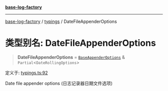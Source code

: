 [**base-log-factory**](../../index.md)

***

[base-log-factory](../../index.md) / [typings](../index.md) / DateFileAppenderOptions

# 类型别名: DateFileAppenderOptions

> **DateFileAppenderOptions** = [`BaseAppenderOptions`](BaseAppenderOptions.md) & `Partial`\<`DateRollingOptions`\>

定义于: [typings.ts:92](https://github.com/fengxinming/log-base/blob/6b764da5f85b664c1af10f4ba24b07aad1c0ef20/src/typings.ts#L92)

Date file appender options (日志记录器日期文件选项)
